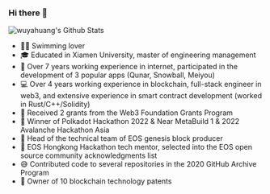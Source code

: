 ### Hi there 👋

![wuyahuang's Github Stats](https://github-readme-stats.vercel.app/api?username=wuyahuang&count_private=true&show_icons=true&theme=gruvbox_light)

* 🏊‍♀️ Swimming lover
* 🎓 Educated in Xiamen University, master of engineering management
* 📱 Over 7 years working experience in internet, participated in the development of 3 popular apps (Qunar, Snowball, Meiyou)
* 💻 Over 4 years working experience in blockchain, full-stack engineer in web3, and extensive experience in smart contract development (worked in Rust/C++/Solidity)
* 🙏 Received 2 grants from the Web3 Foundation Grants Program
* 🌱 Winner of Polkadot Hackathon 2022 & Near MetaBuild 1 & 2022 Avalanche Hackathon Asia
* 🤝 Head of the technical team of EOS genesis block producer
* 👯 EOS Hongkong Hackathon tech mentor, selected into the EOS open source community acknowledgments list
* 😅 Contributed code to several repositories in the 2020 GitHub Archive Program
* 🧐 Owner of 10 blockchain technology patents
